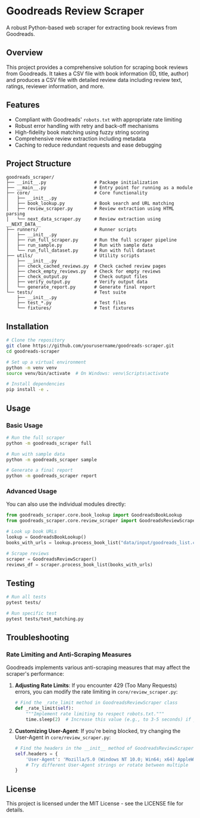 # Goodreads Review Scraper

A robust Python-based web scraper for extracting book reviews from Goodreads.

## Overview

This project provides a comprehensive solution for scraping book reviews from Goodreads. It takes a CSV file with book information (ID, title, author) and produces a CSV file with detailed review data including review text, ratings, reviewer information, and more.

## Features

- Compliant with Goodreads' `robots.txt` with appropriate rate limiting
- Robust error handling with retry and back-off mechanisms
- High-fidelity book matching using fuzzy string scoring
- Comprehensive review extraction including metadata
- Caching to reduce redundant requests and ease debugging

## Project Structure

```
goodreads_scraper/
├── __init__.py                  # Package initialization
├── __main__.py                  # Entry point for running as a module
├── core/                        # Core functionality
│   ├── __init__.py
│   ├── book_lookup.py           # Book search and URL matching
│   ├── review_scraper.py        # Review extraction using HTML parsing
│   └── next_data_scraper.py     # Review extraction using __NEXT_DATA__
├── runners/                     # Runner scripts
│   ├── __init__.py
│   ├── run_full_scraper.py      # Run the full scraper pipeline
│   ├── run_sample.py            # Run with sample data
│   └── run_full_dataset.py      # Run with full dataset
├── utils/                       # Utility scripts
│   ├── __init__.py
│   ├── check_cached_reviews.py  # Check cached review pages
│   ├── check_empty_reviews.py   # Check for empty reviews
│   ├── check_output.py          # Check output files
│   ├── verify_output.py         # Verify output data
│   └── generate_report.py       # Generate final report
└── tests/                       # Test suite
    ├── __init__.py
    ├── test_*.py                # Test files
    └── fixtures/                # Test fixtures
```

## Installation

```bash
# Clone the repository
git clone https://github.com/yourusername/goodreads-scraper.git
cd goodreads-scraper

# Set up a virtual environment
python -m venv venv
source venv/bin/activate  # On Windows: venv\Scripts\activate

# Install dependencies
pip install -e .
```

## Usage

### Basic Usage

```bash
# Run the full scraper
python -m goodreads_scraper full

# Run with sample data
python -m goodreads_scraper sample

# Generate a final report
python -m goodreads_scraper report
```

### Advanced Usage

You can also use the individual modules directly:

```python
from goodreads_scraper.core.book_lookup import GoodreadsBookLookup
from goodreads_scraper.core.review_scraper import GoodreadsReviewScraper

# Look up book URLs
lookup = GoodreadsBookLookup()
books_with_urls = lookup.process_book_list("data/input/goodreads_list.csv")

# Scrape reviews
scraper = GoodreadsReviewScraper()
reviews_df = scraper.process_book_list(books_with_urls)
```

## Testing

```bash
# Run all tests
pytest tests/

# Run specific test
pytest tests/test_matching.py
```

## Troubleshooting

### Rate Limiting and Anti-Scraping Measures

Goodreads implements various anti-scraping measures that may affect the scraper's performance:

1. **Adjusting Rate Limits**: If you encounter 429 (Too Many Requests) errors, you can modify the rate limiting in `core/review_scraper.py`:

   ```python
   # Find the _rate_limit method in GoodreadsReviewScraper class
   def _rate_limit(self):
       """Implement rate limiting to respect robots.txt."""
       time.sleep(2)  # Increase this value (e.g., to 3-5 seconds) if you're being rate-limited
   ```

2. **Customizing User-Agent**: If you're being blocked, try changing the User-Agent in `core/review_scraper.py`:

   ```python
   # Find the headers in the __init__ method of GoodreadsReviewScraper class
   self.headers = {
       'User-Agent': 'Mozilla/5.0 (Windows NT 10.0; Win64; x64) AppleWebKit/537.36 (KHTML, like Gecko) Chrome/91.0.4472.124 Safari/537.36',
       # Try different User-Agent strings or rotate between multiple
   }
   ```

## License

This project is licensed under the MIT License - see the LICENSE file for details.
